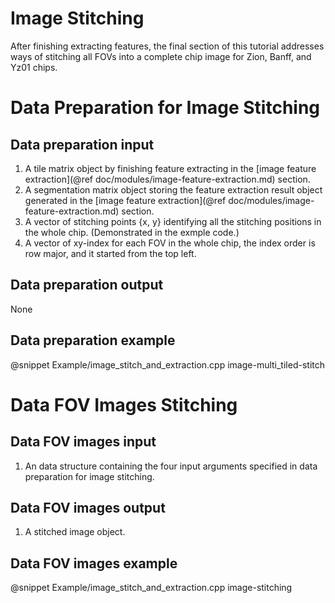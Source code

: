 
Image Stitching
===============

After finishing extracting features, the final section of this tutorial addresses ways of stitching all FOVs into a complete chip image for Zion, Banff, and Yz01 chips.

Data Preparation for Image Stitching
====================================

Data preparation input
----------------------

1. A tile matrix object by finishing feature extracting in the [image feature extraction](@ref doc/modules/image-feature-extraction.md) section.
2. A segmentation matrix object storing the feature extraction result object generated  in the [image feature extraction](@ref doc/modules/image-feature-extraction.md) section.
3. A vector of stitching points {x, y} identifying all the stitching positions in the whole chip. (Demonstrated in the exmple code.)
4. A vector of xy-index for each FOV in the whole chip, the index order is row major, and it started from the top left.

Data preparation output
-----------------------

None

Data preparation example
------------------------

@snippet Example/image_stitch_and_extraction.cpp image-multi_tiled-stitch

Data FOV Images Stitching
=========================

Data FOV images input
---------------------

1. An data structure containing the four input arguments specified in data preparation for image stitching.

Data FOV images output
----------------------

1. A stitched image object.

Data FOV images example
-----------------------

@snippet Example/image_stitch_and_extraction.cpp image-stitching

